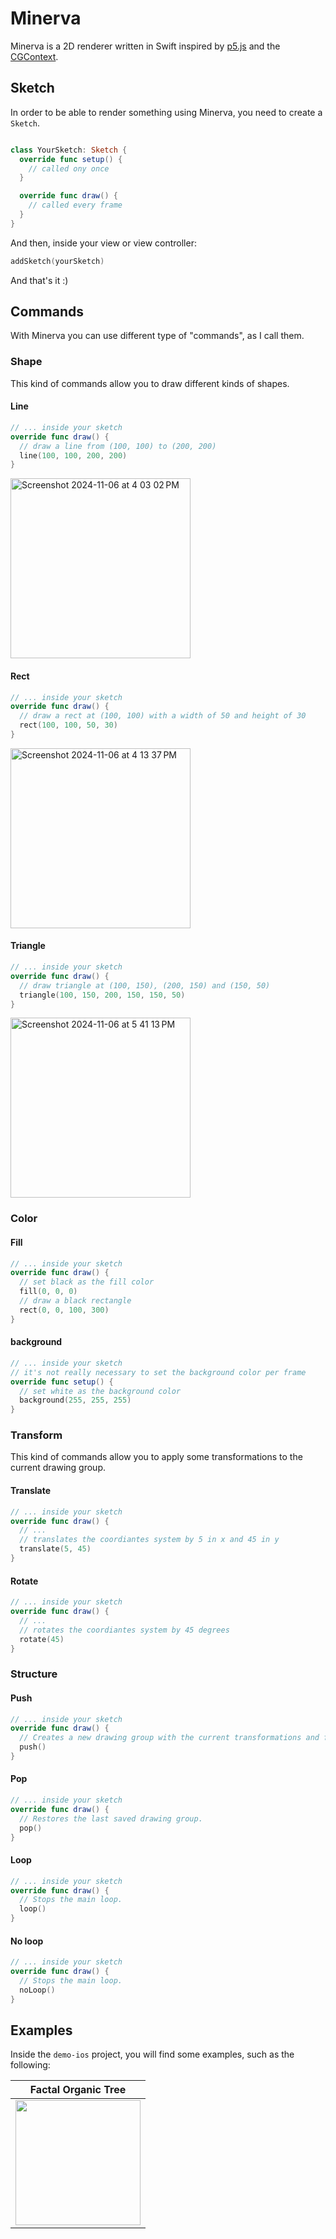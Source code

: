 # Minerva

Minerva is a 2D renderer written in Swift inspired by [p5.js](https://p5js.org) and the [CGContext](https://developer.apple.com/documentation/coregraphics/cgcontext). 

## Sketch

In order to be able to render something using Minerva, you need to create a `Sketch`.

```swift

class YourSketch: Sketch {
  override func setup() {
    // called ony once
  }

  override func draw() {
    // called every frame
  }
}
```

And then, inside your view or view controller:

```swift
addSketch(yourSketch)
```

And that's it :)

## Commands

With Minerva you can use different type of "commands", as I call them. 

### Shape

This kind of commands allow you to draw different kinds of shapes.

#### Line

```swift
// ... inside your sketch
override func draw() {
  // draw a line from (100, 100) to (200, 200)
  line(100, 100, 200, 200)
}
```

<img width="288" alt="Screenshot 2024-11-06 at 4 03 02 PM" src="https://github.com/user-attachments/assets/2d48e70e-1d93-4659-a2f3-bbaa0dee0c03">

#### Rect

```swift
// ... inside your sketch
override func draw() {
  // draw a rect at (100, 100) with a width of 50 and height of 30
  rect(100, 100, 50, 30)
}
```

<img width="288" alt="Screenshot 2024-11-06 at 4 13 37 PM" src="https://github.com/user-attachments/assets/a1cc45de-79be-4367-8b5c-0c8a5ee8af2c">

#### Triangle

```swift
// ... inside your sketch
override func draw() {
  // draw triangle at (100, 150), (200, 150) and (150, 50)
  triangle(100, 150, 200, 150, 150, 50)
}
```

<img width="288" alt="Screenshot 2024-11-06 at 5 41 13 PM" src="https://github.com/user-attachments/assets/35a55a55-0db5-4e98-96ed-9a4adbab181f">

### Color

#### Fill

```swift
// ... inside your sketch
override func draw() {
  // set black as the fill color
  fill(0, 0, 0)
  // draw a black rectangle
  rect(0, 0, 100, 300)
}
```

#### background

```swift
// ... inside your sketch
// it's not really necessary to set the background color per frame
override func setup() {
  // set white as the background color
  background(255, 255, 255)
}
```

### Transform

This kind of commands allow you to apply some transformations to the current drawing group.

#### Translate

```swift
// ... inside your sketch
override func draw() {
  // ...
  // translates the coordiantes system by 5 in x and 45 in y
  translate(5, 45)
}
```

#### Rotate

```swift
// ... inside your sketch
override func draw() {
  // ...
  // rotates the coordiantes system by 45 degrees
  rotate(45)
}
```


### Structure

#### Push

```swift
// ... inside your sketch
override func draw() {
  // Creates a new drawing group with the current transformations and fill color.
  push()
}
```

#### Pop

```swift
// ... inside your sketch
override func draw() {
  // Restores the last saved drawing group.
  pop()
}
```

#### Loop

```swift
// ... inside your sketch
override func draw() {
  // Stops the main loop.
  loop()
}
```

#### No loop

```swift
// ... inside your sketch
override func draw() {
  // Stops the main loop.
  noLoop()
}
```

## Examples

Inside the `demo-ios` project, you will find some examples, such as the following: 

| Factal Organic Tree |
|--|
| <img width=200 src="https://github.com/user-attachments/assets/2027d576-df7d-47e1-8450-34ae6c72095d"> |


